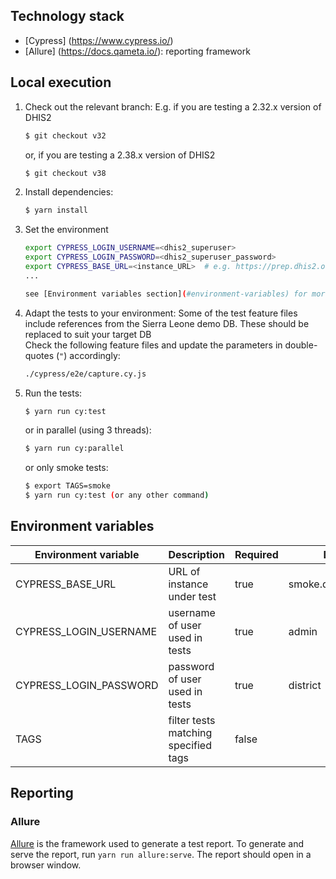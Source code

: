 ## Technology stack

- [Cypress] (https://www.cypress.io/)
- [Allure] (https://docs.qameta.io/): reporting framework

## Local execution

1. Check out the relevant branch:
   E.g. if you are testing a 2.32.x version of DHIS2

   ```sh
   $ git checkout v32
   ```

   or, if you are testing a 2.38.x version of DHIS2

   ```sh
   $ git checkout v38
   ```

2. Install dependencies:

   ```sh
   $ yarn install
   ```

3. Set the environment

   ```sh
   export CYPRESS_LOGIN_USERNAME=<dhis2_superuser>
   export CYPRESS_LOGIN_PASSWORD=<dhis2_superuser_password>
   export CYPRESS_BASE_URL=<instance_URL>  # e.g. https://prep.dhis2.org/2.38dev/
   ...

   see [Environment variables section](#environment-variables) for more configuration options
   ```

4. Adapt the tests to your environment:
   Some of the test feature files include references from the Sierra Leone demo DB. These should be replaced to suit your target DB  
   Check the following feature files and update the parameters in double-quotes (`"`) accordingly:
   ```sh
   ./cypress/e2e/capture.cy.js
   ```
5. Run the tests:

   ```sh
   $ yarn run cy:test
   ```

   or in parallel (using 3 threads):

   ```sh
   $ yarn run cy:parallel
   ```

   or only smoke tests:

   ```sh
   $ export TAGS=smoke
   $ yarn run cy:test (or any other command)
   ```

## Environment variables

| Environment variable   | Description                          | Required | Default value             |
| ---------------------- | ------------------------------------ | -------- | ------------------------- |
| CYPRESS_BASE_URL       | URL of instance under test           | true     | smoke.dhis2.org/dev_smoke |
| CYPRESS_LOGIN_USERNAME | username of user used in tests       | true     | admin                     |
| CYPRESS_LOGIN_PASSWORD | password of user used in tests       | true     | district                  |
| TAGS                   | filter tests matching specified tags | false    |                           |

## Reporting

### Allure

[Allure](https://docs.qameta.io/allure/) is the framework used to generate a test report. To generate and serve the report, run `yarn run allure:serve`. The report should open in a browser window.
